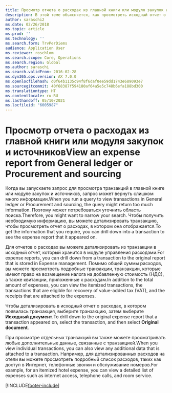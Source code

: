 ```yaml
---
title: Просмотр отчета о расходах из главной книги или модуля закупок и источников
description: В этой теме объясняется, как просмотреть исходный отчет о расходах, в котором появилась транзакция.
author: saraschi2
ms.date: 02/26/2018
ms.topic: article
ms.prod: ''
ms.technology: ''
ms.search.form: TrvPerDiems
audience: Application User
ms.reviewer: roschlom
ms.search.scope: Core, Operations
ms.search.region: Global
ms.author: saraschi
ms.search.validFrom: 2016-02-28
ms.dyn365.ops.version: AX 7.0.0
ms.openlocfilehash: d0f64b1135c94f8f6daf0ee59dd1743e689093e7
ms.sourcegitcommit: 40f68387f594180af64a5e5c748b6efa188bd300
ms.translationtype: HT
ms.contentlocale: ru-RU
ms.lasthandoff: 05/10/2021
ms.locfileid: "6005987"
---
```

# <a name="view-an-expense-report-from-general-ledger-or-procurement-and-sourcing"></a><span data-ttu-id="9c567-103">Просмотр отчета о расходах из главной книги или модуля закупок и источников</span><span class="sxs-lookup"><span data-stu-id="9c567-103">View an expense report from General ledger or Procurement and sourcing</span></span>

<span data-ttu-id="9c567-104">Когда вы запускаете запрос для просмотра транзакций в главной книге или модуле закупок и источников, запрос может вернуть слишком много информации.</span><span class="sxs-lookup"><span data-stu-id="9c567-104">When you run a query to view transactions in General ledger or Procurement and sourcing, the query might return too much information.</span></span> <span data-ttu-id="9c567-105">Поэтому может потребоваться уточнить область поиска.</span><span class="sxs-lookup"><span data-stu-id="9c567-105">Therefore, you might want to narrow your search.</span></span> <span data-ttu-id="9c567-106">Чтобы получить необходимую информацию, вы можете детализировать транзакцию, чтобы просмотреть отчет о расходах, в котором она отображается.</span><span class="sxs-lookup"><span data-stu-id="9c567-106">To get the information that you require, you can drill down into a transaction to see the expense report that it appeared on.</span></span>

<span data-ttu-id="9c567-107">Для отчетов о расходах вы можете детализировать из транзакции в исходный отчет, который хранится в модуле управления расходами.</span><span class="sxs-lookup"><span data-stu-id="9c567-107">For expense reports, you can drill down from a transaction to the original report that is stored in Expense management.</span></span> <span data-ttu-id="9c567-108">Помимо общей суммы расходов, вы можете просмотреть подробные транзакции, транзакции, которые имеют право на возмещение налога на добавленную стоимость (НДС), а также квитанции, приложенные к расходам.</span><span class="sxs-lookup"><span data-stu-id="9c567-108">In addition to the total amount of expenses, you can view the itemized transactions, the transactions that are eligible for recovery of value-added tax (VAT), and the receipts that are attached to the expenses.</span></span>

<span data-ttu-id="9c567-109">Чтобы детализировать в исходный отчет о расходах, в котором появилась транзакция, выберите транзакцию, затем выберите **Исходный документ**.</span><span class="sxs-lookup"><span data-stu-id="9c567-109">To drill down to the original expense report that a transaction appeared on, select the transaction, and then select **Original document**.</span></span>

<span data-ttu-id="9c567-110">При просмотре отдельных транзакций вы также можете просматривать любые дополнительные данные, связанные с транзакцией.</span><span class="sxs-lookup"><span data-stu-id="9c567-110">When you view individual transactions, you can also view any additional data that is attached to a transaction.</span></span> <span data-ttu-id="9c567-111">Например, для детализированных расходов на отели вы можете просмотреть подробный список расходов, таких как доступ в Интернет, телефонные звонки и обслуживание номеров.</span><span class="sxs-lookup"><span data-stu-id="9c567-111">For example, for an itemized hotel expense, you can view a detailed list of expenses such as internet access, telephone calls, and room service.</span></span>


[!INCLUDE[footer-include](../includes/footer-banner.md)]
